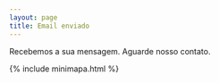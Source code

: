 ```yaml
---
layout: page
title: Email enviado
---
```


Recebemos a sua mensagem. Aguarde nosso contato.

{% include minimapa.html %}
